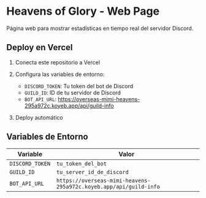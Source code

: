 # Heavens of Glory - Web Page

Página web para mostrar estadísticas en tiempo real del servidor Discord.

## Deploy en Vercel

1. Conecta este repositorio a Vercel
2. Configura las variables de entorno:
   - `DISCORD_TOKEN`: Tu token del bot de Discord
   - `GUILD_ID`: ID de tu servidor de Discord  
   - `BOT_API_URL`: https://overseas-mimi-heavens-295a972c.koyeb.app/api/guild-info

3. Deploy automático

## Variables de Entorno

| Variable | Valor |
|----------|-------|
| `DISCORD_TOKEN` | `tu_token_del_bot` |
| `GUILD_ID` | `tu_server_id_de_discord` |
| `BOT_API_URL` | `https://overseas-mimi-heavens-295a972c.koyeb.app/api/guild-info` |
